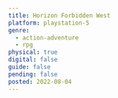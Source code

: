 ```yaml
---
title: Horizon Forbidden West
platform: playstation-5
genre:
  - action-adventure
  - rpg
physical: true
digital: false
guide: false
pending: false
posted: 2022-08-04
---
```

